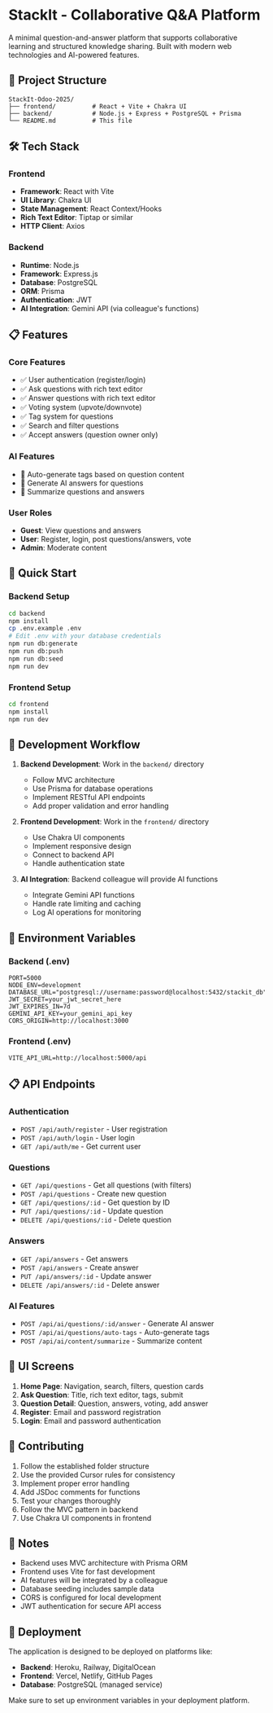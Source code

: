 # StackIt - Collaborative Q&A Platform

A minimal question-and-answer platform that supports collaborative learning and structured knowledge sharing. Built with modern web technologies and AI-powered features.

## 🚀 Project Structure

```
StackIt-Odoo-2025/
├── frontend/          # React + Vite + Chakra UI
├── backend/           # Node.js + Express + PostgreSQL + Prisma
└── README.md          # This file
```

## 🛠️ Tech Stack

### Frontend

- **Framework**: React with Vite
- **UI Library**: Chakra UI
- **State Management**: React Context/Hooks
- **Rich Text Editor**: Tiptap or similar
- **HTTP Client**: Axios

### Backend

- **Runtime**: Node.js
- **Framework**: Express.js
- **Database**: PostgreSQL
- **ORM**: Prisma
- **Authentication**: JWT
- **AI Integration**: Gemini API (via colleague's functions)

## 📋 Features

### Core Features

- ✅ User authentication (register/login)
- ✅ Ask questions with rich text editor
- ✅ Answer questions with rich text editor
- ✅ Voting system (upvote/downvote)
- ✅ Tag system for questions
- ✅ Search and filter questions
- ✅ Accept answers (question owner only)

### AI Features

- 🤖 Auto-generate tags based on question content
- 🤖 Generate AI answers for questions
- 🤖 Summarize questions and answers

### User Roles

- **Guest**: View questions and answers
- **User**: Register, login, post questions/answers, vote
- **Admin**: Moderate content

## 🚀 Quick Start

### Backend Setup

```bash
cd backend
npm install
cp .env.example .env
# Edit .env with your database credentials
npm run db:generate
npm run db:push
npm run db:seed
npm run dev
```

### Frontend Setup

```bash
cd frontend
npm install
npm run dev
```

## 📁 Development Workflow

1. **Backend Development**: Work in the `backend/` directory

   - Follow MVC architecture
   - Use Prisma for database operations
   - Implement RESTful API endpoints
   - Add proper validation and error handling

2. **Frontend Development**: Work in the `frontend/` directory

   - Use Chakra UI components
   - Implement responsive design
   - Connect to backend API
   - Handle authentication state

3. **AI Integration**: Backend colleague will provide AI functions
   - Integrate Gemini API functions
   - Handle rate limiting and caching
   - Log AI operations for monitoring

## 🔧 Environment Variables

### Backend (.env)

```env
PORT=5000
NODE_ENV=development
DATABASE_URL="postgresql://username:password@localhost:5432/stackit_db"
JWT_SECRET=your_jwt_secret_here
JWT_EXPIRES_IN=7d
GEMINI_API_KEY=your_gemini_api_key
CORS_ORIGIN=http://localhost:3000
```

### Frontend (.env)

```env
VITE_API_URL=http://localhost:5000/api
```

## 📋 API Endpoints

### Authentication

- `POST /api/auth/register` - User registration
- `POST /api/auth/login` - User login
- `GET /api/auth/me` - Get current user

### Questions

- `GET /api/questions` - Get all questions (with filters)
- `POST /api/questions` - Create new question
- `GET /api/questions/:id` - Get question by ID
- `PUT /api/questions/:id` - Update question
- `DELETE /api/questions/:id` - Delete question

### Answers

- `GET /api/answers` - Get answers
- `POST /api/answers` - Create answer
- `PUT /api/answers/:id` - Update answer
- `DELETE /api/answers/:id` - Delete answer

### AI Features

- `POST /api/ai/questions/:id/answer` - Generate AI answer
- `POST /api/ai/questions/auto-tags` - Auto-generate tags
- `POST /api/ai/content/summarize` - Summarize content

## 🎨 UI Screens

1. **Home Page**: Navigation, search, filters, question cards
2. **Ask Question**: Title, rich text editor, tags, submit
3. **Question Detail**: Question, answers, voting, add answer
4. **Register**: Email and password registration
5. **Login**: Email and password authentication

## 🤝 Contributing

1. Follow the established folder structure
2. Use the provided Cursor rules for consistency
3. Implement proper error handling
4. Add JSDoc comments for functions
5. Test your changes thoroughly
6. Follow the MVC pattern in backend
7. Use Chakra UI components in frontend

## 📝 Notes

- Backend uses MVC architecture with Prisma ORM
- Frontend uses Vite for fast development
- AI features will be integrated by a colleague
- Database seeding includes sample data
- CORS is configured for local development
- JWT authentication for secure API access

## 🚀 Deployment

The application is designed to be deployed on platforms like:

- **Backend**: Heroku, Railway, DigitalOcean
- **Frontend**: Vercel, Netlify, GitHub Pages
- **Database**: PostgreSQL (managed service)

Make sure to set up environment variables in your deployment platform.
